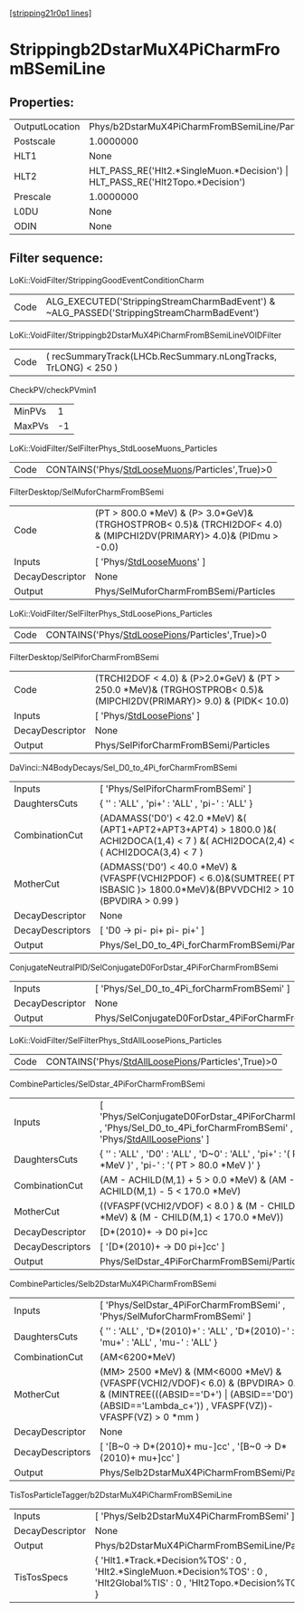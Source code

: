 [[stripping21r0p1 lines]](./stripping21r0p1-index)

# Strippingb2DstarMuX4PiCharmFromBSemiLine

## Properties:

|                |                                                                                   |
|----------------|-----------------------------------------------------------------------------------|
| OutputLocation | Phys/b2DstarMuX4PiCharmFromBSemiLine/Particles                                    |
| Postscale      | 1.0000000                                                                         |
| HLT1           | None                                                                              |
| HLT2           | HLT_PASS_RE('Hlt2.\*SingleMuon.\*Decision') \| HLT_PASS_RE('Hlt2Topo.\*Decision') |
| Prescale       | 1.0000000                                                                         |
| L0DU           | None                                                                              |
| ODIN           | None                                                                              |

## Filter sequence:

LoKi::VoidFilter/StrippingGoodEventConditionCharm

|      |                                                                                            |
|------|--------------------------------------------------------------------------------------------|
| Code | ALG_EXECUTED('StrippingStreamCharmBadEvent') & ~ALG_PASSED('StrippingStreamCharmBadEvent') |

LoKi::VoidFilter/Strippingb2DstarMuX4PiCharmFromBSemiLineVOIDFilter

|      |                                                                 |
|------|-----------------------------------------------------------------|
| Code | ( recSummaryTrack(LHCb.RecSummary.nLongTracks, TrLONG) \< 250 ) |

CheckPV/checkPVmin1

|        |     |
|--------|-----|
| MinPVs | 1   |
| MaxPVs | -1  |

LoKi::VoidFilter/SelFilterPhys_StdLooseMuons_Particles

|      |                                                                                                     |
|------|-----------------------------------------------------------------------------------------------------|
| Code | CONTAINS('Phys/[StdLooseMuons](./stripping21r0p1-commonparticles-stdloosemuons)/Particles',True)\>0 |

FilterDesktop/SelMuforCharmFromBSemi

|                 |                                                                                                                            |
|-----------------|----------------------------------------------------------------------------------------------------------------------------|
| Code            | (PT \> 800.0 \*MeV) & (P\> 3.0\*GeV)& (TRGHOSTPROB\< 0.5)& (TRCHI2DOF\< 4.0) & (MIPCHI2DV(PRIMARY)\> 4.0)& (PIDmu \> -0.0) |
| Inputs          | [ 'Phys/[StdLooseMuons](./stripping21r0p1-commonparticles-stdloosemuons)' ]                                              |
| DecayDescriptor | None                                                                                                                       |
| Output          | Phys/SelMuforCharmFromBSemi/Particles                                                                                      |

LoKi::VoidFilter/SelFilterPhys_StdLoosePions_Particles

|      |                                                                                                     |
|------|-----------------------------------------------------------------------------------------------------|
| Code | CONTAINS('Phys/[StdLoosePions](./stripping21r0p1-commonparticles-stdloosepions)/Particles',True)\>0 |

FilterDesktop/SelPiforCharmFromBSemi

|                 |                                                                                                                           |
|-----------------|---------------------------------------------------------------------------------------------------------------------------|
| Code            | (TRCHI2DOF \< 4.0) & (P\>2.0\*GeV) & (PT \> 250.0 \*MeV)& (TRGHOSTPROB\< 0.5)& (MIPCHI2DV(PRIMARY)\> 9.0) & (PIDK\< 10.0) |
| Inputs          | [ 'Phys/[StdLoosePions](./stripping21r0p1-commonparticles-stdloosepions)' ]                                             |
| DecayDescriptor | None                                                                                                                      |
| Output          | Phys/SelPiforCharmFromBSemi/Particles                                                                                     |

DaVinci::N4BodyDecays/Sel_D0_to_4Pi_forCharmFromBSemi

|                  |                                                                                                                                              |
|------------------|----------------------------------------------------------------------------------------------------------------------------------------------|
| Inputs           | [ 'Phys/SelPiforCharmFromBSemi' ]                                                                                                          |
| DaughtersCuts    | { '' : 'ALL' , 'pi+' : 'ALL' , 'pi-' : 'ALL' }                                                                                               |
| CombinationCut   | (ADAMASS('D0') \< 42.0 \*MeV) &( (APT1+APT2+APT3+APT4) \> 1800.0 )&( ACHI2DOCA(1,4) \< 7 ) &( ACHI2DOCA(2,4) \< 7 ) &( ACHI2DOCA(3,4) \< 7 ) |
| MotherCut        | (ADMASS('D0') \< 40.0 \*MeV) &(VFASPF(VCHI2PDOF) \< 6.0)&(SUMTREE( PT, ISBASIC )\> 1800.0\*MeV)&(BPVVDCHI2 \> 100.0)&(BPVDIRA \> 0.99 )      |
| DecayDescriptor  | None                                                                                                                                         |
| DecayDescriptors | [ 'D0 -\> pi- pi+ pi- pi+' ]                                                                                                               |
| Output           | Phys/Sel_D0_to_4Pi_forCharmFromBSemi/Particles                                                                                               |

ConjugateNeutralPID/SelConjugateD0ForDstar_4PiForCharmFromBSemi

|                 |                                                            |
|-----------------|------------------------------------------------------------|
| Inputs          | [ 'Phys/Sel_D0_to_4Pi_forCharmFromBSemi' ]               |
| DecayDescriptor | None                                                       |
| Output          | Phys/SelConjugateD0ForDstar_4PiForCharmFromBSemi/Particles |

LoKi::VoidFilter/SelFilterPhys_StdAllLoosePions_Particles

|      |                                                                                                           |
|------|-----------------------------------------------------------------------------------------------------------|
| Code | CONTAINS('Phys/[StdAllLoosePions](./stripping21r0p1-commonparticles-stdallloosepions)/Particles',True)\>0 |

CombineParticles/SelDstar_4PiForCharmFromBSemi

|                  |                                                                                                                                                                                   |
|------------------|-----------------------------------------------------------------------------------------------------------------------------------------------------------------------------------|
| Inputs           | [ 'Phys/SelConjugateD0ForDstar_4PiForCharmFromBSemi' , 'Phys/Sel_D0_to_4Pi_forCharmFromBSemi' , 'Phys/[StdAllLoosePions](./stripping21r0p1-commonparticles-stdallloosepions)' ] |
| DaughtersCuts    | { '' : 'ALL' , 'D0' : 'ALL' , 'D~0' : 'ALL' , 'pi+' : '( PT \> 80.0 \*MeV )' , 'pi-' : '( PT \> 80.0 \*MeV )' }                                                                   |
| CombinationCut   | (AM - ACHILD(M,1) + 5 \> 0.0 \*MeV) & (AM - ACHILD(M,1) - 5 \< 170.0 \*MeV)                                                                                                       |
| MotherCut        | ((VFASPF(VCHI2/VDOF) \< 8.0 ) & (M - CHILD(M,1) \> 0.0 \*MeV) & (M - CHILD(M,1) \< 170.0 \*MeV))                                                                                  |
| DecayDescriptor  | [D\*(2010)+ -\> D0 pi+]cc                                                                                                                                                       |
| DecayDescriptors | [ '[D\*(2010)+ -\> D0 pi+]cc' ]                                                                                                                                               |
| Output           | Phys/SelDstar_4PiForCharmFromBSemi/Particles                                                                                                                                      |

CombineParticles/Selb2DstarMuX4PiCharmFromBSemi

|                  |                                                                                                                                                                                                |
|------------------|------------------------------------------------------------------------------------------------------------------------------------------------------------------------------------------------|
| Inputs           | [ 'Phys/SelDstar_4PiForCharmFromBSemi' , 'Phys/SelMuforCharmFromBSemi' ]                                                                                                                     |
| DaughtersCuts    | { '' : 'ALL' , 'D\*(2010)+' : 'ALL' , 'D\*(2010)-' : 'ALL' , 'mu+' : 'ALL' , 'mu-' : 'ALL' }                                                                                                   |
| CombinationCut   | (AM\<6200\*MeV)                                                                                                                                                                                |
| MotherCut        | (MM\> 2500 \*MeV) & (MM\<6000 \*MeV) & (VFASPF(VCHI2/VDOF)\< 6.0) & (BPVDIRA\> 0.999) & (MINTREE(((ABSID=='D+') \| (ABSID=='D0') \| (ABSID=='Lambda_c+')) , VFASPF(VZ))-VFASPF(VZ) \> 0 \*mm ) |
| DecayDescriptor  | None                                                                                                                                                                                           |
| DecayDescriptors | [ '[B~0 -\> D\*(2010)+ mu-]cc' , '[B~0 -\> D\*(2010)+ mu+]cc' ]                                                                                                                          |
| Output           | Phys/Selb2DstarMuX4PiCharmFromBSemi/Particles                                                                                                                                                  |

TisTosParticleTagger/b2DstarMuX4PiCharmFromBSemiLine

|                 |                                                                                                                                       |
|-----------------|---------------------------------------------------------------------------------------------------------------------------------------|
| Inputs          | [ 'Phys/Selb2DstarMuX4PiCharmFromBSemi' ]                                                                                           |
| DecayDescriptor | None                                                                                                                                  |
| Output          | Phys/b2DstarMuX4PiCharmFromBSemiLine/Particles                                                                                        |
| TisTosSpecs     | { 'Hlt1.\*Track.\*Decision%TOS' : 0 , 'Hlt2.\*SingleMuon.\*Decision%TOS' : 0 , 'Hlt2Global%TIS' : 0 , 'Hlt2Topo.\*Decision%TOS' : 0 } |
